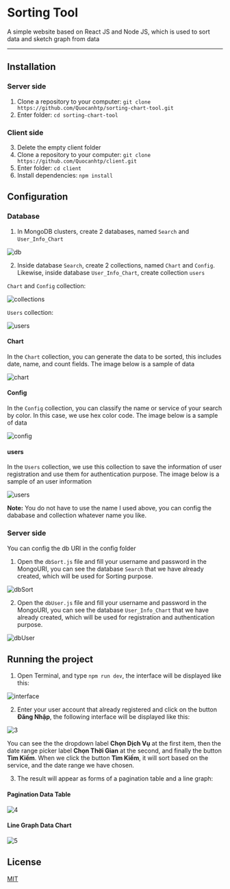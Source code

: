 # Sorting Tool
A simple website based on React JS and Node JS, which is used to sort data and sketch graph from data

---
## Installation

### Server side
1. Clone a repository to your computer: `git clone https://github.com/Quocanhtp/sorting-chart-tool.git`
2. Enter folder: `cd sorting-chart-tool`

### Client side
3. Delete the empty client folder
4. Clone a repository to your computer: `git clone https://github.com/Quocanhtp/client.git`
5. Enter folder: `cd client`
6. Install dependencies: `npm install`

## Configuration

### Database
1. In MongoDB clusters, create 2 databases, named `Search` and `User_Info_Chart` 

![db](https://user-images.githubusercontent.com/36063411/104437581-8a2a2900-55c1-11eb-9510-4396c5f42925.PNG)

2. Inside database `Search`, create 2 collections, named `Chart` and `Config`. Likewise, inside database `User_Info_Chart`, create collection `users`

`Chart` and `Config` collection: 

![collections](https://user-images.githubusercontent.com/36063411/104437730-bba2f480-55c1-11eb-8b3c-a65d9ccc6130.PNG)

`Users` collection: 

![users](https://user-images.githubusercontent.com/36063411/104441778-b6947400-55c6-11eb-86de-d869bde2fe00.PNG)
#### Chart
In the `Chart` collection, you can generate the data to be sorted, this includes date, name, and count fields. The image below is a sample of data

![chart](https://user-images.githubusercontent.com/36063411/104439984-5dc3dc00-55c4-11eb-81f5-8b5fc7495aef.PNG)

#### Config
In the `Config` collection, you can classify the name or service of your search by color. In this case, we use hex color code. The image below is a sample of data

![config](https://user-images.githubusercontent.com/36063411/104440334-c9a64480-55c4-11eb-9888-86465b5a3221.PNG)

#### users
In the `Users` collection, we use this collection to save the information of user registration and use them for authentication purpose. The image below is a sample of an user information

![users](https://user-images.githubusercontent.com/36063411/104440500-05d9a500-55c5-11eb-92ac-56f4a0d64acf.PNG)

**Note:** You do not have to use the name I used above, you can config the dababase and collection whatever name you like.
### Server side
You can config the db URI in the config folder

1. Open the `dbSort.js` file and fill your username and password in the MongoURI, you can see the database `Search` that we have already created, which will be used for Sorting purpose. 

![dbSort](https://user-images.githubusercontent.com/36063411/104436200-e2602b80-55bf-11eb-80d7-39e44ae34858.PNG)

2. Open the `dbUser.js` file and fill your username and password in the MongoURI, you can see the database `User_Info_Chart` that we have already created, which will be used for registration and authentication purpose.

![dbUser](https://user-images.githubusercontent.com/36063411/104436251-f60b9200-55bf-11eb-96a3-93ad0399db61.PNG)
## Running the project
1. Open Terminal, and type `npm run dev`, the interface will be displayed like this:

![interface](https://user-images.githubusercontent.com/36063411/104434045-5947f500-55bd-11eb-8035-001cfd40431b.PNG)

2. Enter your user account that already registered and click on the button **Đăng Nhập**, the following interface will be displayed like this:

![3](https://user-images.githubusercontent.com/36063411/90371771-a15bfd80-e099-11ea-90df-7b2db3c5b792.PNG)

You can see the the dropdown label **Chọn Dịch Vụ** at the first item, then the date range picker label **Chọn Thời Gian** at the second, and finally the button **Tìm Kiếm**. When we click the button **Tìm Kiếm**, it will sort based on the service, and the date range we have chosen. 

3. The result will appear as forms of a pagination table and a line graph:

#### Pagination Data Table
![4](https://user-images.githubusercontent.com/36063411/90372491-af5e4e00-e09a-11ea-81c5-79a4d529d783.PNG)

#### Line Graph Data Chart
![5](https://user-images.githubusercontent.com/36063411/90372584-cf8e0d00-e09a-11ea-8d5e-87cf212d008d.PNG)

## License
[MIT](https://choosealicense.com/licenses/mit/)

